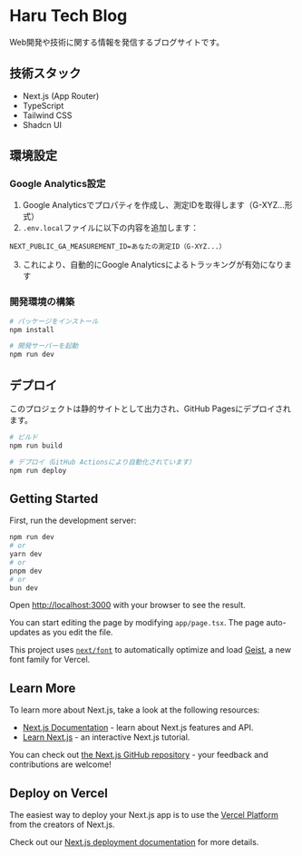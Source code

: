 # Haru Tech Blog

Web開発や技術に関する情報を発信するブログサイトです。

## 技術スタック

- Next.js (App Router)
- TypeScript
- Tailwind CSS
- Shadcn UI

## 環境設定

### Google Analytics設定

1. Google Analyticsでプロパティを作成し、測定IDを取得します（G-XYZ...形式）
2. `.env.local`ファイルに以下の内容を追加します：

```
NEXT_PUBLIC_GA_MEASUREMENT_ID=あなたの測定ID（G-XYZ...）
```

3. これにより、自動的にGoogle Analyticsによるトラッキングが有効になります

### 開発環境の構築

```bash
# パッケージをインストール
npm install

# 開発サーバーを起動
npm run dev
```

## デプロイ

このプロジェクトは静的サイトとして出力され、GitHub Pagesにデプロイされます。

```bash
# ビルド
npm run build

# デプロイ（GitHub Actionsにより自動化されています）
npm run deploy
```

## Getting Started

First, run the development server:

```bash
npm run dev
# or
yarn dev
# or
pnpm dev
# or
bun dev
```

Open [http://localhost:3000](http://localhost:3000) with your browser to see the result.

You can start editing the page by modifying `app/page.tsx`. The page auto-updates as you edit the file.

This project uses [`next/font`](https://nextjs.org/docs/app/building-your-application/optimizing/fonts) to automatically optimize and load [Geist](https://vercel.com/font), a new font family for Vercel.

## Learn More

To learn more about Next.js, take a look at the following resources:

- [Next.js Documentation](https://nextjs.org/docs) - learn about Next.js features and API.
- [Learn Next.js](https://nextjs.org/learn) - an interactive Next.js tutorial.

You can check out [the Next.js GitHub repository](https://github.com/vercel/next.js) - your feedback and contributions are welcome!

## Deploy on Vercel

The easiest way to deploy your Next.js app is to use the [Vercel Platform](https://vercel.com/new?utm_medium=default-template&filter=next.js&utm_source=create-next-app&utm_campaign=create-next-app-readme) from the creators of Next.js.

Check out our [Next.js deployment documentation](https://nextjs.org/docs/app/building-your-application/deploying) for more details.
